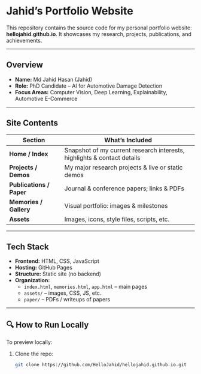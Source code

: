 # Jahid’s Portfolio Website

This repository contains the source code for my personal portfolio website: **hellojahid.github.io**. It showcases my research, projects, publications, and achievements.

---

##  Overview

- **Name:** Md Jahid Hasan (Jahid)  
- **Role:** PhD Candidate – AI for Automotive Damage Detection  
- **Focus Areas:** Computer Vision, Deep Learning, Explainability, Automotive E-Commerce  

---

##  Site Contents

| Section        | What’s Included                                                  |
|----------------|-------------------------------------------------------------------|
| **Home / Index** | Snapshot of my current research interests, highlights & contact details |
| **Projects / Demos** | My major research projects & live or static demos             |
| **Publications / Paper** | Journal & conference papers; links & PDFs                 |
| **Memories / Gallery** | Visual portfolio: images & milestones                         |
| **Assets**        | Images, icons, style files, scripts, etc.                        |

---

## Tech Stack

- **Frontend:** HTML, CSS, JavaScript  
- **Hosting:** GitHub Pages  
- **Structure:** Static site (no backend)  
- **Organization:**  
  - `index.html`, `memories.html`, `app.html` – main pages  
  - `assets/` – images, CSS, JS, etc.  
  - `paper/` – PDFs / writeups of papers  

---

## 🔍 How to Run Locally

To preview locally:

1. Clone the repo:  
   ```bash
   git clone https://github.com/HelloJahid/hellojahid.github.io.git

